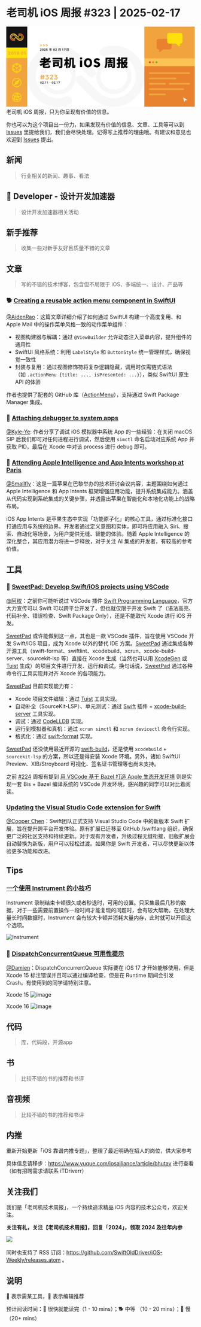 # 老司机 iOS 周报 #323 | 2025-02-17

![ios-weekly](https://github.com/SwiftOldDriver/iOS-Weekly/blob/master/assets/weekly-header/323.jpg?raw=true)
老司机 iOS 周报，只为你呈现有价值的信息。

你也可以为这个项目出一份力，如果发现有价值的信息、文章、工具等可以到 [Issues](https://github.com/SwiftOldDriver/iOS-Weekly/issues) 里提给我们，我们会尽快处理。记得写上推荐的理由哦。有建议和意见也欢迎到 [Issues](https://github.com/SwiftOldDriver/iOS-Weekly/issues) 提出。

## 新闻

> 行业相关的新闻、趣事、看法

##  Developer - 设计开发加速器

> 设计开发加速器相关活动

## 新手推荐

> 收集一些对新手友好且质量不错的文章

## 文章

> 写的不错的技术博客，包含但不局限于 iOS、多端统一、设计、产品等

### 🐕 [Creating a reusable action menu component in SwiftUI](https://peterfriese.dev/blog/2025/swiftui-action-menu/)

[@AidenRao](https://weibo.com/AidenRao)：这篇文章详细介绍了如何通过 SwiftUI 构建一个高度复用、和 Apple Mail 中的操作菜单风格一致的动作菜单组件：

- 视图构建器与解耦：通过 `@ViewBuilder` 允许动态注入菜单内容，提升组件的通用性
- SwiftUI 风格系统：利用 `LabelStyle` 和 `ButtonStyle` 统一管理样式，确保视觉一致性
- 封装与复用：通过视图修饰符将复杂逻辑隐藏，调用时仅需链式语法（如 `.actionMenu {title: ..., isPresented: ...}`），类似 SwiftUI 原生 API 的体验

作者也提供了配套的 GitHub 库（[ActionMenu](https://github.com/peterfriese/ActionMenu)），支持通过 Swift Package Manager 集成。

### 🐎 [Attaching debugger to system apps](https://supersonicbyte.com/blog/attaching-debugger-to-system-apps/)

[@Kyle-Ye](https://github.com/Kyle-Ye): 作者分享了调试 iOS 模拟器中系统 App 的一些经验：在关闭 macOS SIP 后我们即可对任何进程进行调试，然后使用 `simctl` 命名启动对应系统 App 并获取 PID，最后在 Xcode 中对该 process 进行 debug 即可。

### 🐎 [Attending Apple Intelligence and App Intents workshop at Paris](https://blog.thomasdurand.fr/story/2025-01-17-attending-apple-workshop/)

[@Smallfly](https://github.com/iostalks)：这是一篇苹果在巴黎举办的技术研讨会议内容，主题围绕如何通过 Apple Intelligence 和 App Intents 框架增强应用功能，提升系统集成能力。涵盖从代码实现到系统集成的关键步骤，并透露出苹果在智能化和本地化功能上的战略布局。

iOS App Intents 是苹果生态中实现「功能原子化」的核心工具，通过标准化接口打通应用与系统的边界。开发者通过定义意图和实体，即可将应用融入 Siri、搜索、自动化等场景，为用户提供无缝、智能的体验。随着 Apple Intelligence 的深化整合，其应用潜力将进一步释放，对于关注 AI 集成的开发者，有较高的参考价值。

## 工具

### 🐢 [SweetPad: Develop Swift/iOS projects using VSCode](https://github.com/sweetpad-dev/sweetpad)

[@阿权](https://github.com/bqlin)：之前你可能听说过 VSCode 插件 [Swift Programming Language](https://marketplace.visualstudio.com/items?itemName=swiftlang.swift-vscode)，官方大力宣传可以 Swift 可以跨平台开发了，但也就仅限于开发 Swift 了（语法高亮、代码补全、错误检查、Swift Package Only），还是不能取代 Xcode 进行 iOS 开发。

[SweetPad](https://github.com/sweetpad-dev/sweetpad) 或许能做到这一点，其也是一款 VSCode 插件，旨在使用 VSCode 开发 Swift/iOS 项目，成为 Xcode 以外的替代 IDE 方案。[SweetPad](https://github.com/sweetpad-dev/sweetpad) 通过集成各种开源工具（swift-format、swiftlint、xcodebuild、xcrun、xcode-build-server、sourcekit-lsp 等）直接在 Xcode 生成（当然也可以用 [XcodeGen](https://github.com/yonaskolb/XcodeGen) 或 [Tuist](https://tuist.io/) 生成）的项目文件进行开发、运行和调试。换句话说，[SweetPad](https://github.com/sweetpad-dev/sweetpad) 通过各种命令行工具实现并对齐 Xcode 的各项能力。

[SweetPad](https://github.com/sweetpad-dev/sweetpad) 目前实现能力有：

- Xcode 项目文件编辑：通过 [Tuist](https://tuist.io/) 工具实现。
- 自动补全（SourceKit-LSP）、单元测试：通过 [Swift](https://marketplace.visualstudio.com/items?itemName=sswg.swift-lang) 插件 + [xcode-build-server](https://github.com/SolaWing/xcode-build-server) 工具实现。
- 调试：通过 [CodeLLDB](https://marketplace.visualstudio.com/items?itemName=vadimcn.vscode-lldb) 实现。
- 运行到模拟器和真机：通过 `xcrun simctl` 和 `xcrun devicectl` 命令行实现。
- 格式化：通过 [swift-format](https://github.com/apple/swift-format) 实现。

[SweetPad](https://github.com/sweetpad-dev/sweetpad) 还没使用最近开源的 [swift-build](https://github.com/swiftlang/swift-build)，还是使用 `xcodebuild` + `sourcekit-lsp` 的方案，所以还是得安装 Xcode 环境。另外，诸如 SwiftUI Preview、XIB/Stroyboard 可视化、签名证书管理等也尚未支持。

之前 [#224](https://github.com/SwiftOldDriver/iOS-Weekly/blob/master/Reports/2023/%23244-2023.05.15.md) 周报有提到 [用 VSCode 基于 Bazel 打造 Apple 生态开发环境](https://mp.weixin.qq.com/s/7UJdgJIYWkhzSjtKsHqC2g) 则是实现一套 Bis + Bazel 编译系统的 VSCode 开发环境，感兴趣的同学可以对比着阅读。

### [Updating the Visual Studio Code extension for Swift](https://www.swift.org/blog/vscode-swift-2/)

[@Cooper Chen](https://github.com/cjlcooper)：Swift团队正式支持 Visual Studio Code 中的新版本 Swift 扩展，旨在提升跨平台开发体验。原有扩展已迁移至 GitHub /swiftlang 组织，确保更广泛的社区支持和持续更新。对于现有开发者，升级过程无缝衔接，旧版扩展会自动替换为新版，用户可以轻松过渡。如果你是 Swift 开发者，可以尽快更新以体验更多功能和改进。

## Tips

### [一个使用 Instrument 的小技巧](https://github.com/SwiftOldDriver/iOS-Weekly/issues/4871)

Instrument 录制结束卡顿很久或者秒退时，可用的设置。只采集最后几秒的数据，对于一些需要前置操作一段时间才能复现的问题时，会有较大帮助。在处理大量长时间数据时，Instrument 会有较大卡顿并消耗大量内存，此时就可以开启这个选项。

![Instrument](https://github.com/user-attachments/assets/42907aa6-5814-49c6-ac06-402502bfe4a6)

### 🐎 [DispatchConcurrentQueue 可用性提示](https://github.com/SwiftOldDriver/iOS-Weekly/issues/4870)

[@Damien](https://github.com/ZengyiMa)：DispatchConcurrentQueue 实际要在 iOS 17 才开始能够使用，但是 Xcode 15 标注错误并且可以通过编译检查，但是在 Runtime 期间会引发 Crash。有使用到的同学请特别注意。

Xcode 15
![image](https://github.com/user-attachments/assets/81dfa441-424a-4706-a5d2-0bda334ecc95)

Xcode 16
![image](https://github.com/user-attachments/assets/4ca77442-dd15-4131-b3db-8b564921dac7)


## 代码

> 库，代码段，开源app

## 书

> 比较不错的书的推荐和书评

## 音视频

> 比较不错的书的推荐和书评

## 内推

重新开始更新「iOS 靠谱内推专题」，整理了最近明确在招人的岗位，供大家参考

具体信息请移步：https://www.yuque.com/iosalliance/article/bhutav 进行查看（如有招聘需求请联系 iTDriverr）

## 关注我们

我们是「老司机技术周报」，一个持续追求精品 iOS 内容的技术公众号，欢迎关注。

**关注有礼，关注【老司机技术周报】，回复「2024」，领取 2024 及往年内参**

![](https://github.com/SwiftOldDriver/iOS-Weekly/blob/master/assets/qrcode_for_wechat.jpg?raw=true)

同时也支持了 RSS 订阅：https://github.com/SwiftOldDriver/iOS-Weekly/releases.atom 。

## 说明

🚧 表示需某工具，🌟 表示编辑推荐

预计阅读时间：🐎 很快就能读完（1 - 10 mins）；🐕 中等 （10 - 20 mins）；🐢 慢（20+ mins）
